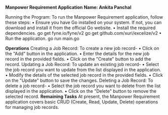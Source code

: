 **Manpower Requirement Application**
**Name: Ankita Panchal**

Running the Program: To run the Manpower Requirement application, follow these steps:
•	Ensure you have Go installed on your system. If not, you can download and install it from the official Go website.
•	Install the required dependencies.
go get fyne.io/fyne/v2
go get github.com/xuri/excelize/v2
•	Run the application.
go run main.go

**Operations**
Creating a Job Record: To create a new job record-
•	Click on the "Add" button in the application.
•	Enter the details for the new job record in the provided fields.
•	Click on the "Create" button to add the record.
Updating a Job Record: To update an existing job record-
•	Select the job record you want to update from the list displayed in the application.
•	Modify the details of the selected job record in the provided fields.
•	Click on the "Update" button to save the changes.
Deleting a Job Record: To delete a job record-
•	Select the job record you want to delete from the list displayed in the application.
•	Click on the "Delete" button to remove the selected record.
**Remaining Tasks**
At present, the Manpower Requirement application covers basic CRUD (Create, Read, Update, Delete) operations for managing job records.
